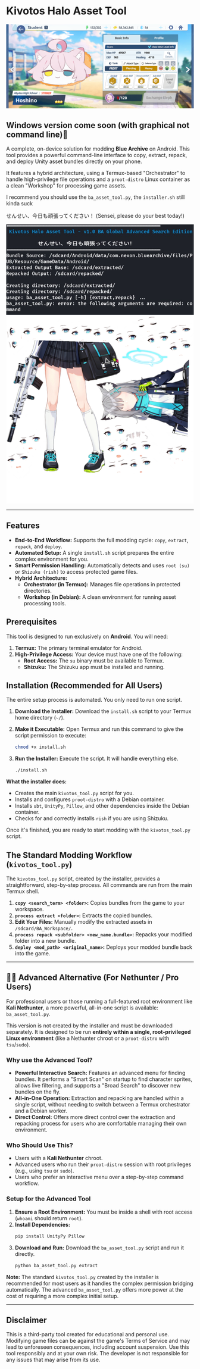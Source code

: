 # Kivotos Halo Asset Tool

![Preview](exam.png)

## Windows version come soon (with graphical not command line)🗿

A complete, on-device solution for modding **Blue Archive** on Android. This tool provides a powerful command-line interface to copy, extract, repack, and deploy Unity asset bundles directly on your phone.

It features a hybrid architecture, using a Termux-based "Orchestrator" to handle high-privilege file operations and a `proot-distro` Linux container as a clean "Workshop" for processing game assets.

I recommend you should use the `ba_asset_tool.py`, the `installer.sh` still kinda suck

せんせい、今日も頑張ってください！ (Sensei, please do your best today!)

![Preview](header.jpg)
![Preview2](shiroko_spr_2982197698258662178.png )

---

## Features

*   **End-to-End Workflow:** Supports the full modding cycle: `copy`, `extract`, `repack`, and `deploy`.
*   **Automated Setup:** A single `install.sh` script prepares the entire complex environment for you.
*   **Smart Permission Handling:** Automatically detects and uses `root (su)` or `Shizuku (rish)` to access protected game files.
*   **Hybrid Architecture:**
    *   **Orchestrator (in Termux):** Manages file operations in protected directories.
    *   **Workshop (in Debian):** A clean environment for running asset processing tools.

## Prerequisites

This tool is designed to run exclusively on **Android**. You will need:
1.  **Termux:** The primary terminal emulator for Android.
2.  **High-Privilege Access:** Your device must have one of the following:
    *   **Root Access:** The `su` binary must be available to Termux.
    *   **Shizuku:** The Shizuku app must be installed and running.

## Installation (Recommended for All Users)

The entire setup process is automated. You only need to run one script.

1.  **Download the Installer:**
    Download the `install.sh` script to your Termux home directory (`~/`).

2.  **Make it Executable:**
    Open Termux and run this command to give the script permission to execute:
    ```bash
    chmod +x install.sh
    ```

3.  **Run the Installer:**
    Execute the script. It will handle everything else.
    ```bash
    ./install.sh
    ```

**What the installer does:**
*   Creates the main `kivotos_tool.py` script for you.
*   Installs and configures `proot-distro` with a Debian container.
*   Installs `ubt`, `UnityPy`, `Pillow`, and other dependencies inside the Debian container.
*   Checks for and correctly installs `rish` if you are using Shizuku.

Once it's finished, you are ready to start modding with the `kivotos_tool.py` script.

## The Standard Modding Workflow (`kivotos_tool.py`)

The `kivotos_tool.py` script, created by the installer, provides a straightforward, step-by-step process. All commands are run from the main Termux shell.

1.  **`copy <search_term> <folder>`:** Copies bundles from the game to your workspace.
2.  **`process extract <folder>`:** Extracts the copied bundles.
3.  **Edit Your Files:** Manually modify the extracted assets in `/sdcard/BA_Workspace/`.
4.  **`process repack <subfolder> <new_name.bundle>`:** Repacks your modified folder into a new bundle.
5.  **`deploy <mod_path> <original_name>`:** Deploys your modded bundle back into the game.

---

## 🧑‍🔬 Advanced Alternative (For Nethunter / Pro Users)

For professional users or those running a full-featured root environment like **Kali Nethunter**, a more powerful, all-in-one script is available: `ba_asset_tool.py`.

This version is not created by the installer and must be downloaded separately. It is designed to be run **entirely within a single, root-privileged Linux environment** (like a Nethunter chroot or a `proot-distro` with `tsu`/`sudo`).

### Why use the Advanced Tool?
*   **Powerful Interactive Search:** Features an advanced menu for finding bundles. It performs a "Smart Scan" on startup to find character sprites, allows live filtering, and supports a "Broad Search" to discover new bundles on the fly.
*   **All-in-One Operation:** Extraction and repacking are handled within a single script, without needing to switch between a Termux orchestrator and a Debian worker.
*   **Direct Control:** Offers more direct control over the extraction and repacking process for users who are comfortable managing their own environment.

### Who Should Use This?
*   Users with a **Kali Nethunter** chroot.
*   Advanced users who run their `proot-distro` session with root privileges (e.g., using `tsu` or `sudo`).
*   Users who prefer an interactive menu over a step-by-step command workflow.

### Setup for the Advanced Tool
1.  **Ensure a Root Environment:** You must be inside a shell with root access (`whoami` should return `root`).
2.  **Install Dependencies:**
    ```bash
    pip install UnityPy Pillow
    ```
3.  **Download and Run:**
    Download the `ba_asset_tool.py` script and run it directly.
    ```bash
    python ba_asset_tool.py extract
    ```

**Note:** The standard `kivotos_tool.py` created by the installer is recommended for most users as it handles the complex permission bridging automatically. The advanced `ba_asset_tool.py` offers more power at the cost of requiring a more complex initial setup.

---

## Disclaimer
This is a third-party tool created for educational and personal use. Modifying game files can be against the game's Terms of Service and may lead to unforeseen consequences, including account suspension. Use this tool responsibly and at your own risk. The developer is not responsible for any issues that may arise from its use.
